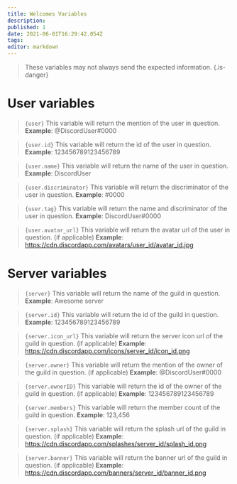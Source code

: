 ```yaml
---
title: Welcomes Variables
description:
published: 1
date: 2021-06-01T16:29:42.054Z
tags:
editor: markdown
---
```


> These variables may not always send the expected information.
{.is-danger}

# User variables

> `{user}`
> This variable will return the mention of the user in question.
> **Example**: @DiscordUser#0000

> `{user.id}`
> This variable will return the id of the user in question.
> **Example**: 123456789123456789

> `{user.name}`
> This variable will return the name of the user in question.
> **Example**: DiscordUser

> `{user.discriminator}`
> This variable will return the discriminator of the user in question.
> **Example**: #0000

> `{user.tag}`
> This variable will return the name and discriminator of the user in question.
> **Example**: DiscordUser#0000

> `{user.avatar_url}`
> This variable will return the avatar url of the user in question. (if applicable)
> **Example**: https://cdn.discordapp.com/avatars/user_id/avatar_id.jpg

# Server variables

> `{server}`
> This variable will return the name of the guild in question.
> **Example**: Awesome server

> `{server.id}`
> This variable will return the id of the guild in question.
> **Example**: 123456789123456789

> `{server.icon_url}`
> This variable will return the server icon url of the guild in question. (if applicable)
> **Example**: https://cdn.discordapp.com/icons/server_id/icon_id.png

> `{server.owner}`
> This variable will return the mention of the owner of the guild in question. (if applicable)
> **Example**: @DiscordUser#0000

> `{server.ownerID}`
> This variable will return the id of the owner of the guild in question. (if applicable)
> **Example**: 123456789123456789

> `{server.members}`
> This variable will return the member count of the guild in question.
> **Example**: 123,456

> `{server.splash}`
> This variable will return the splash url of the guild in question. (if applicable)
> **Example**: https://cdn.discordapp.com/splashes/server_id/splash_id.png

> `{server.banner}`
> This variable will return the banner url of the guild in question. (if applicable)
> **Example**: https://cdn.discordapp.com/banners/server_id/banner_id.png
